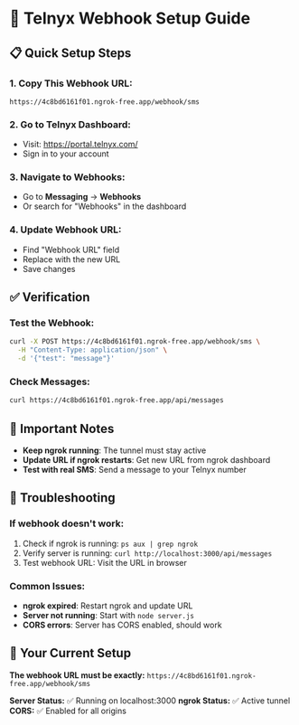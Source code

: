 # 🔗 Telnyx Webhook Setup Guide

## 📋 Quick Setup Steps

### 1. **Copy This Webhook URL:**
```
https://4c8bd6161f01.ngrok-free.app/webhook/sms
```

### 2. **Go to Telnyx Dashboard:**
- Visit: https://portal.telnyx.com/
- Sign in to your account

### 3. **Navigate to Webhooks:**
- Go to **Messaging** → **Webhooks**
- Or search for "Webhooks" in the dashboard

### 4. **Update Webhook URL:**
- Find "Webhook URL" field
- Replace with the new URL
- Save changes

## ✅ Verification

### Test the Webhook:
```bash
curl -X POST https://4c8bd6161f01.ngrok-free.app/webhook/sms \
  -H "Content-Type: application/json" \
  -d '{"test": "message"}'
```

### Check Messages:
```bash
curl https://4c8bd6161f01.ngrok-free.app/api/messages
```

## 🚨 Important Notes

- **Keep ngrok running**: The tunnel must stay active
- **Update URL if ngrok restarts**: Get new URL from ngrok dashboard
- **Test with real SMS**: Send a message to your Telnyx number

## 🔧 Troubleshooting

### If webhook doesn't work:
1. Check if ngrok is running: `ps aux | grep ngrok`
2. Verify server is running: `curl http://localhost:3000/api/messages`
3. Test webhook URL: Visit the URL in browser

### Common Issues:
- **ngrok expired**: Restart ngrok and update URL
- **Server not running**: Start with `node server.js`
- **CORS errors**: Server has CORS enabled, should work

## 📱 Your Current Setup

**The webhook URL must be exactly:** `https://4c8bd6161f01.ngrok-free.app/webhook/sms`

**Server Status:** ✅ Running on localhost:3000
**ngrok Status:** ✅ Active tunnel
**CORS:** ✅ Enabled for all origins 